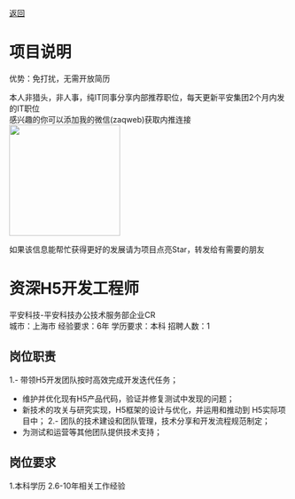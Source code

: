 [返回](../../)

# 项目说明

优势：免打扰，无需开放简历

本人非猎头，非人事，纯IT同事分享内部推荐职位，每天更新平安集团2个月内发的IT职位  
感兴趣的你可以添加我的微信(zaqweb)获取内推连接  
<img src="https://github.com/zaqweb/PA-IT-JOBS/blob/master/WechatICode.jpeg"  height="200" width="200">

如果该信息能帮忙获得更好的发展请为项目点亮Star，转发给有需要的朋友

# 资深H5开发工程师
平安科技-平安科技办公技术服务部企业CR  
城市：上海市 经验要求：6年 学历要求：本科  招聘人数：1

## 岗位职责
1.- 带领H5开发团队按时高效完成开发迭代任务； 
- 维护并优化现有H5产品代码，验证并修复测试中发现的问题； 
- 新技术的攻关与研究实现，H5框架的设计与优化，并运用和推动到 H5实际项目中；
2.- 团队的技术建设和团队管理，技术分享和开发流程规范制定；
- 为测试和运营等其他团队提供技术支持；

## 岗位要求
1.本科学历
2.6-10年相关工作经验




